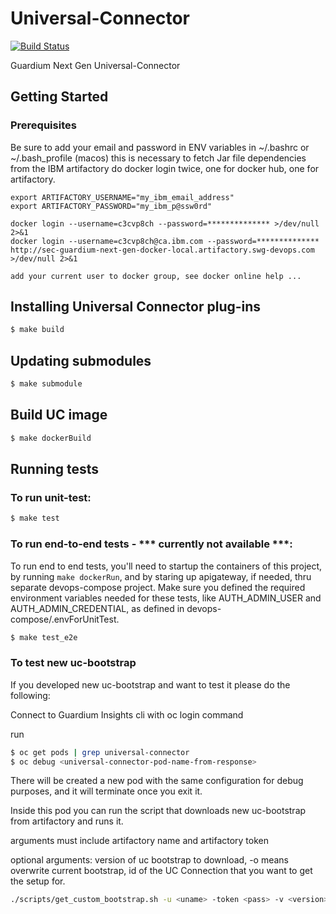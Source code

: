 # Universal-Connector

[![Build Status](https://travis.ibm.com/Activity-Insights/Universal-connector.svg?token=8TG9RpY8ENudrXBeAyyn&branch=master)](https://travis.ibm.com/Activity-Insights/universal-connector)

Guardium Next Gen Universal-Connector

## Getting Started

### Prerequisites

Be sure to add your email and password in ENV variables in ~/.bashrc or ~/.bash_profile (macos)
this is necessary to fetch Jar file dependencies from the IBM artifactory
do docker login twice, one for docker hub, one for artifactory.

```
export ARTIFACTORY_USERNAME="my_ibm_email_address"
export ARTIFACTORY_PASSWORD="my_ibm_p@ssw0rd"

docker login --username=c3cvp8ch --password=************** >/dev/null 2>&1
docker login --username=c3cvp8ch@ca.ibm.com --password=************** http://sec-guardium-next-gen-docker-local.artifactory.swg-devops.com  >/dev/null 2>&1

add your current user to docker group, see docker online help ...
```

## Installing Universal Connector plug-ins

```bash
$ make build
```

## Updating submodules

```bash
$ make submodule
```

## Build UC image

```bash
$ make dockerBuild
```

## Running tests

### To run unit-test:

```bash
$ make test
```

### To run end-to-end tests - *** currently not available ***:
To run end to end tests, you'll need to startup the containers of this project, by running `make dockerRun`, and by staring up apigateway, if needed, thru separate devops-compose project. Make sure you defined the required environment variables needed for these tests, like AUTH_ADMIN_USER and AUTH_ADMIN_CREDENTIAL, as defined in devops-compose/.envForUnitTest.

```bash
$ make test_e2e
```

### To test new uc-bootstrap
If you developed new uc-bootstrap and want to test it please do the following: 

Connect to Guardium Insights cli with oc login command

run
```bash
$ oc get pods | grep universal-connector
$ oc debug <universal-connector-pod-name-from-response>
```
There will be created a new pod with the same configuration for debug purposes, and it will terminate once you exit it.

Inside this pod you can run the script that downloads new uc-bootstrap from artifactory and runs it. 

arguments must include artifactory name and artifactory token

optional arguments: version of uc bootstrap to download, -o means overwrite current bootstrap, id of the UC Connection that you want to get the setup for.
```bash
./scripts/get_custom_bootstrap.sh -u <uname> -token <pass> -v <version> -id <connection> -o 
```